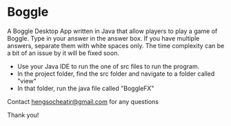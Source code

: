 # Boggle
A Boggle Desktop App written in Java that allow players to play a game of Boggle.
Type in your answer in the answer box. If you have multiple answers, separate them with white spaces only.
The time complexity can be a bit of an issue by it will be fixed soon.

- Use your Java IDE to run the one of src files to run the program.
- In the project folder, find the src folder and navigate to a folder called "view"
- In that folder, run the java file called "BoggleFX"

Contact hengsocheatjr@gmail.com for any questions

Thank you!

